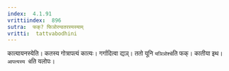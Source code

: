 ```yaml
---
index:  4.1.91
vrittiindex:  896
sutra:  फक्? फिञोरन्वतरस्यस्याम्
vritti:  tattvabodhini 
---
```


कात्यायनस्येति। कतस्य गोत्रापत्यं कात्यः। गर्गादित्वा द्यञ्। ततो यूनि `यञिञोश्चे`ति फक्। कातीया इथ। `आपत्यस्य चे`ति यलोपः।

